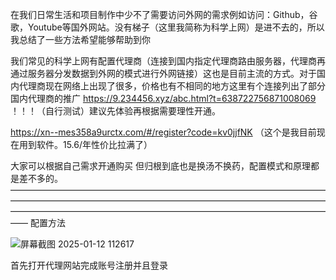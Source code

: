 在我们日常生活和项目制作中少不了需要访问外网的需求例如访问：Github，谷歌，Youtube等国外网站。没有梯子（这里我简称为科学上网）是进不去的，所以我总结了一些方法希望能够帮助到你

我们常见的科学上网有配置代理商（连接到国内指定代理商路由服务器，代理商再通过服务器分发数据到外网的模式进行外网链接）这也是目前主流的方式。对于国内代理商现在网络上出现了很多，价格也有不相同的地方这里有个连接列出了部分国内代理商的推广
https://9.234456.xyz/abc.html?t=638722756871008069
！！！（自行测试）建议先体验再根据需要理性开通。

https://xn--mes358a9urctx.com/#/register?code=kv0jjfNK
（这个是我目前现在用到软件。15.6/年性价比拉满了）

大家可以根据自己需求开通购买
但归根到底也是换汤不换药，配置模式和原理都是差不多的。
——————————————————————————————————————————————————————————————————————————————————————————————————————————————
配置方法







![屏幕截图 2025-01-12 112617](https://github.com/user-attachments/assets/d5f21644-5a26-49cd-a462-a16a875423df)

首先打开代理网站完成账号注册并且登录



